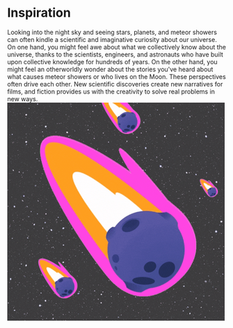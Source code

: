 # Inspiration
Looking into the night sky and seeing stars, planets, and meteor showers can often kindle a scientific and imaginative curiosity about our universe. On one hand, you might feel awe about what we collectively know about the universe, thanks to the scientists, engineers, and astronauts who have built upon collective knowledge for hundreds of years. On the other hand, you might feel an otherworldly wonder about the stories you've heard about what causes meteor showers or who lives on the Moon. These perspectives often drive each other. New scientific discoveries create new narratives for films, and fiction provides us with the creativity to solve real problems in new ways.
![gif](meteor-showers/images/meteorshower.gif)